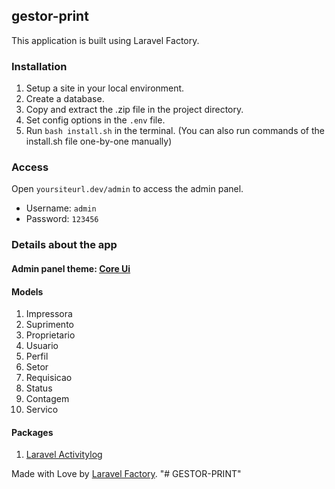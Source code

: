 ## gestor-print

This application is built using Laravel Factory.

### Installation
1. Setup a site in your local environment.
2. Create a database.
3. Copy and extract the .zip file in the project directory.
4. Set config options in the `.env` file.
5. Run `bash install.sh` in the terminal. (You can also run commands of the install.sh file one-by-one manually)

### Access

Open `yoursiteurl.dev/admin` to access the admin panel.
- Username: `admin`
- Password: `123456`

### Details about the app
#### Admin panel theme: [Core Ui](https://github.com/coreui/coreui-free-bootstrap-admin-template)

#### Models
1. Impressora
2. Suprimento
3. Proprietario
4. Usuario
5. Perfil
6. Setor
7. Requisicao
8. Status
9. Contagem
10. Servico

#### Packages
1. [Laravel Activitylog](https://github.com/spatie/laravel-activitylog)

Made with Love by [Laravel Factory](https://laravelfactory.com/).
"# GESTOR-PRINT"  
